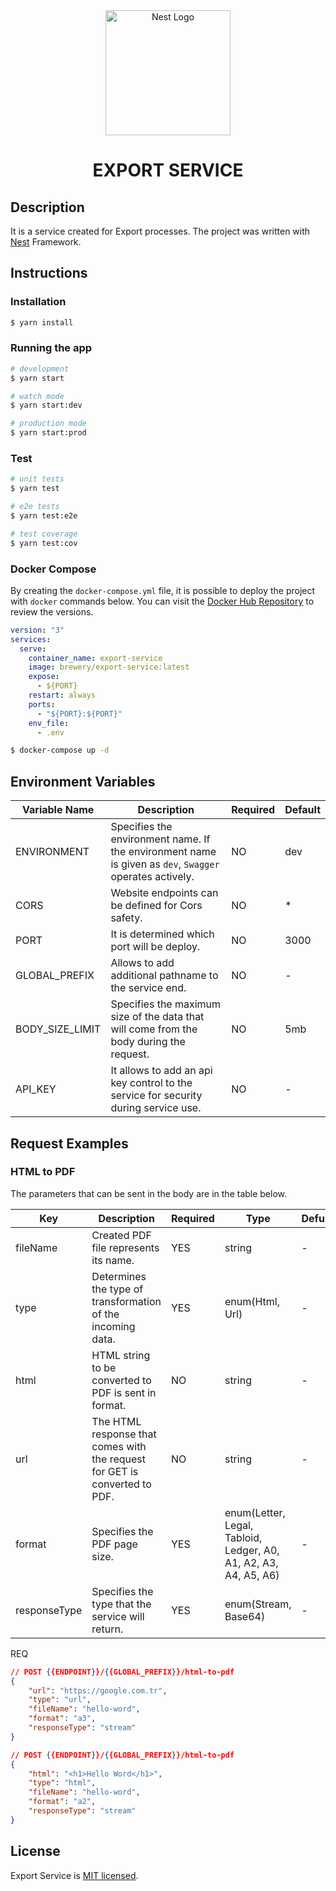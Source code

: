 <div align="center">
  <a href="http://nestjs.com/" target="blank"><img src="https://nestjs.com/img/logo-small.svg" width="200" alt="Nest Logo" /></a>
  <h1>EXPORT SERVICE</h1>
</div>


## Description
It is a service created for Export processes. The project was written with [Nest](https://github.com/nestjs/nest) Framework.

## Instructions
### Installation

```bash
$ yarn install
```

### Running the app

```bash
# development
$ yarn start

# watch mode
$ yarn start:dev

# production mode
$ yarn start:prod
```

### Test

```bash
# unit tests
$ yarn test

# e2e tests
$ yarn test:e2e

# test coverage
$ yarn test:cov
```

### Docker Compose
By creating the `docker-compose.yml` file, it is possible to deploy the project with `docker` commands below. You can visit the [Docker Hub Repository](https://hub.docker.com/r/brewery/export-service/tags) to review the versions.
```yml
version: "3"
services:
  serve:
    container_name: export-service
    image: brewery/export-service:latest
    expose:
      - ${PORT}
    restart: always
    ports:
      - "${PORT}:${PORT}"
    env_file:
      - .env
```

```bash
$ docker-compose up -d
```
## Environment Variables

| Variable Name           | Description                                                                                             | Required | Default  |
| ----------------------- | ------------------------------------------------------------------------------------------------------- | -------- | -------- |
| ENVIRONMENT             | Specifies the environment name. If the environment name is given as `dev`, `Swagger` operates actively. | NO       | dev      |
| CORS                    | Website endpoints can be defined for Cors safety.                                                       | NO       | *        |
| PORT                    | It is determined which port will be deploy.                                                             | NO       | 3000     |
| GLOBAL_PREFIX           | Allows to add additional pathname to the service end.                                                   | NO       | -        |
| BODY_SIZE_LIMIT         | Specifies the maximum size of the data that will come from the body during the request.                 | NO       | 5mb      |
| API_KEY                 | It allows to add an api key control to the service for security during service use.                     | NO       | -        |

## Request Examples

### HTML to PDF

The parameters that can be sent in the body are in the table below.

| Key       | Description                                                                            | Required | Type            | Defult      |
| --------- | -------------------------------------------------------------------------------------- | -------- | --------------- | ----------- |
| fileName  | Created PDF file represents its name.                                                  | YES      | string          | -           |
| type      | Determines the type of transformation of the incoming data.                            | YES      | enum(Html, Url) | -           |
| html      | HTML string to be converted to PDF is sent in format.                                  | NO       | string          | -           |
| url       | The HTML response that comes with the request for GET is converted to PDF.             | NO       | string          | -           |
| format    | Specifies the PDF page size.                                                           | YES      | enum(Letter, Legal, Tabloid, Ledger, A0, A1, A2, A3, A4, A5, A6)          | -          |
| responseType    | Specifies the type that the service will return.                                 | YES      | enum(Stream, Base64)          | -         |

REQ
```json
// POST {{ENDPOINT}}/{{GLOBAL_PREFIX}}/html-to-pdf
{
    "url": "https://google.com.tr",
    "type": "url",
    "fileName": "hello-word",
    "format": "a3",
    "responseType": "stream"
}
```

```json
// POST {{ENDPOINT}}/{{GLOBAL_PREFIX}}/html-to-pdf
{
    "html": "<h1>Hello Word</h1>",
    "type": "html",
    "fileName": "hello-word",
    "format": "a2",
    "responseType": "stream"
}
```
## License

Export Service is [MIT licensed](LICENSE).
